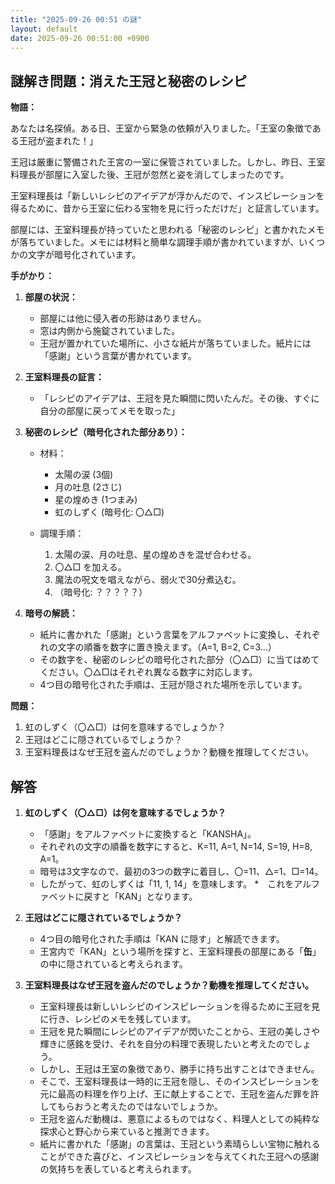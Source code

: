 ```yaml
---
title: "2025-09-26 00:51 の謎"
layout: default
date: 2025-09-26 00:51:00 +0900
---
```

## 謎解き問題：消えた王冠と秘密のレシピ

**物語：**

あなたは名探偵。ある日、王室から緊急の依頼が入りました。「王室の象徴である王冠が盗まれた！」

王冠は厳重に警備された王宮の一室に保管されていました。しかし、昨日、王室料理長が部屋に入室した後、王冠が忽然と姿を消してしまったのです。

王室料理長は「新しいレシピのアイデアが浮かんだので、インスピレーションを得るために、昔から王室に伝わる宝物を見に行っただけだ」と証言しています。

部屋には、王室料理長が持っていたと思われる「秘密のレシピ」と書かれたメモが落ちていました。メモには材料と簡単な調理手順が書かれていますが、いくつかの文字が暗号化されています。

**手がかり：**

1.  **部屋の状況：**
    *   部屋には他に侵入者の形跡はありません。
    *   窓は内側から施錠されていました。
    *   王冠が置かれていた場所に、小さな紙片が落ちていました。紙片には「感謝」という言葉が書かれています。

2.  **王室料理長の証言：**
    *   「レシピのアイデアは、王冠を見た瞬間に閃いたんだ。その後、すぐに自分の部屋に戻ってメモを取った」

3.  **秘密のレシピ（暗号化された部分あり）：**

    *   材料：
        *   太陽の涙 (3個)
        *   月の吐息 (2さじ)
        *   星の煌めき (1つまみ)
        *   虹のしずく (暗号化: 〇△□)

    *   調理手順：
        1.  太陽の涙、月の吐息、星の煌めきを混ぜ合わせる。
        2.  〇△□ を加える。
        3.  魔法の呪文を唱えながら、弱火で30分煮込む。
        4.  （暗号化: ？？？？？）

4.  **暗号の解読：**

    *   紙片に書かれた「感謝」という言葉をアルファベットに変換し、それぞれの文字の順番を数字に置き換えます。（A=1, B=2, C=3...）
    *   その数字を、秘密のレシピの暗号化された部分（〇△□）に当てはめてください。〇△□はそれぞれ異なる数字に対応します。
    *   4つ目の暗号化された手順は、王冠が隠された場所を示しています。

**問題：**

1.  虹のしずく（〇△□）は何を意味するでしょうか？
2.  王冠はどこに隠されているでしょうか？
3.  王室料理長はなぜ王冠を盗んだのでしょうか？動機を推理してください。

## 解答

1.  **虹のしずく（〇△□）は何を意味するでしょうか？**

    *   「感謝」をアルファベットに変換すると「KANSHA」。
    *   それぞれの文字の順番を数字にすると、K=11, A=1, N=14, S=19, H=8, A=1。
    *   暗号は3文字なので、最初の3つの数字に着目し、〇=11、△=1、□=14。
    *   したがって、虹のしずくは「11, 1, 14」を意味します。
    *　これをアルファベットに戻すと「KAN」となります。

2.  **王冠はどこに隠されているでしょうか？**

    *   4つ目の暗号化された手順は「KAN に隠す」と解読できます。
    *   王宮内で「KAN」という場所を探すと、王室料理長の部屋にある「**缶**」の中に隠されていると考えられます。

3.  **王室料理長はなぜ王冠を盗んだのでしょうか？動機を推理してください。**

    *   王室料理長は新しいレシピのインスピレーションを得るために王冠を見に行き、レシピのメモを残しています。
    *   王冠を見た瞬間にレシピのアイデアが閃いたことから、王冠の美しさや輝きに感銘を受け、それを自分の料理で表現したいと考えたのでしょう。
    *   しかし、王冠は王室の象徴であり、勝手に持ち出すことはできません。
    *   そこで、王室料理長は一時的に王冠を隠し、そのインスピレーションを元に最高の料理を作り上げ、王に献上することで、王冠を盗んだ罪を許してもらおうと考えたのではないでしょうか。
    *   王冠を盗んだ動機は、悪意によるものではなく、料理人としての純粋な探求心と野心から来ていると推測できます。
    *   紙片に書かれた「感謝」の言葉は、王冠という素晴らしい宝物に触れることができた喜びと、インスピレーションを与えてくれた王冠への感謝の気持ちを表していると考えられます。
